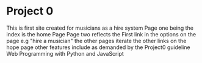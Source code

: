 # Project 0
This is first site created for musicians as a hire system
Page one being the index is the home Page
Page two reflects the First link in the options on the page e.g "hire a musician"
the other pages iterate the other links on the hope page
other features include as demanded by the Project0 guideline
Web Programming with Python and JavaScript
